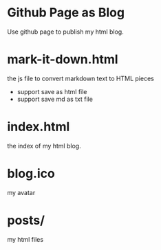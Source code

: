 
Github Page as Blog
==
Use github page to publish my html blog.

mark-it-down.html
====
the js file to convert markdown text to HTML pieces
- support save as html file
- support save md as txt file

index.html
====
the index of my html blog.

blog.ico
===
my avatar

posts/
====
my html files
